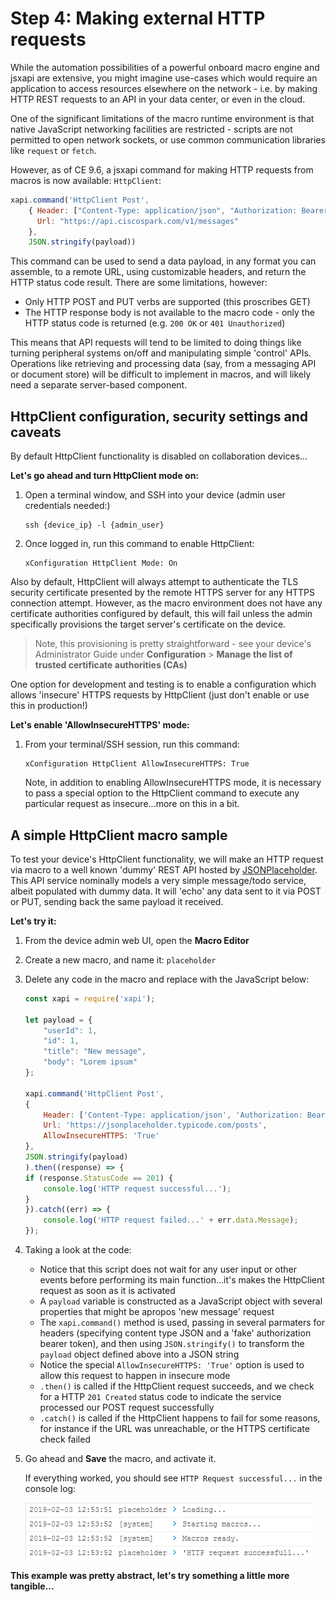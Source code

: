 # Step 4: Making external HTTP requests

While the automation possibilities of a powerful onboard macro engine and jsxapi are extensive, you might imagine use-cases which would require an application to access resources elsewhere on the network - i.e. by making HTTP REST requests to an API in your data center, or even in the cloud.

One of the significant limitations of the macro runtime environment is that native JavaScript networking facilities are restricted - scripts are not permitted to open network sockets, or use common communication libraries like `request` or `fetch`.

However, as of CE 9.6, a jsxapi command for making HTTP requests from macros is now available: `HttpClient`:

```javascript
xapi.command('HttpClient Post',
    { Header: ["Content-Type: application/json", "Authorization: Bearer " + token],
      Url: "https://api.ciscospark.com/v1/messages"
    },
    JSON.stringify(payload))
```

This command can be used to send a data payload, in any format you can assemble, to a remote URL, using customizable headers, and return the HTTP status code result.  There are some limitations, however:

* Only HTTP POST and PUT verbs are supported (this proscribes GET)
* The HTTP response body is not available to the macro code - only the HTTP status code is returned (e.g. `200 OK` or `401 Unauthorized`)

This means that API requests will tend to be limited to doing things like turning peripheral systems on/off and manipulating simple 'control' APIs.  Operations like retrieving and processing data (say, from a messaging API or document store) will be difficult to implement in macros, and will likely need a separate server-based component.

## HttpClient configuration, security settings and caveats

By default HttpClient functionality is disabled on collaboration devices...

**Let's go ahead and turn HttpClient mode on:**

1. Open a terminal window, and SSH into your device (admin user credentials needed:)

    ```shell
    ssh {device_ip} -l {admin_user}
    ```

1. Once logged in, run this command to enable HttpClient:

    ```shell
    xConfiguration HttpClient Mode: On
    ```

Also by default, HttpClient will always attempt to authenticate the TLS security certificate presented by the remote HTTPS server for any HTTPS connection attempt.  However, as the macro environment does not have any certificate authorities configured by default, this will fail unless the admin specifically provisions the target server's certificate on the device.

>Note, this provisioning is pretty straightforward - see your device's Administrator Guide under **Configuration** > **Manage the list of trusted certificate authorities (CAs)**

One option for development and testing is to enable a configuration which allows 'insecure' HTTPS requests by HttpClient (just don't enable or use this in production!)

**Let's enable 'AllowInsecureHTTPS' mode:**

1. From your terminal/SSH session, run this command:

    ```shell
    xConfiguration HttpClient AllowInsecureHTTPS: True
    ```

    Note, in addition to enabling AllowInsecureHTTPS mode, it is necessary to pass a special option to the HttpClient command to execute any particular request as insecure...more on this in a bit.

## A simple HttpClient macro sample

To test your device's HttpClient functionality, we will make an HTTP request via macro to a well known 'dummy' REST API hosted by [JSONPlaceholder](https://jsonplaceholder.typicode.com/).  This API service nominally models a very simple message/todo service, albeit populated with dummy data.  It will 'echo' any data sent to it via POST or PUT, sending back the same payload it received.

**Let's try it:**

1. From the device admin web UI, open the **Macro Editor**

1. Create a new macro, and name it: `placeholder`

1. Delete any code in the macro and replace with the JavaScript below:

    ```javascript
    const xapi = require('xapi');

    let payload = {
        "userId": 1,
        "id": 1,
        "title": "New message",
        "body": "Lorem ipsum"
    };

    xapi.command('HttpClient Post',
    {
        Header: ['Content-Type: application/json', 'Authorization: Bearer itsme'],
        Url: 'https://jsonplaceholder.typicode.com/posts',
        AllowInsecureHTTPS: 'True'
    },
    JSON.stringify(payload)
    ).then((response) => {
    if (response.StatusCode == 201) {
        console.log('HTTP request successful...');
    }
    }).catch((err) => {
        console.log('HTTP request failed...' + err.data.Message);
    });
    ```

1. Taking a look at the code:

    * Notice that this script does not wait for any user input or other events before performing its main function...it's makes the HttpClient request as soon as it is activated
    * A `payload` variable is constructed as a JavaScript object with several properties that might be apropos 'new message' request
    * The `xapi.command()` method is used, passing in several parmaters for headers (specifying content type JSON and a 'fake' authorization bearer token), and then using `JSON.stringify()` to transform the `payload` object defined above into a JSON string
    * Notice the special `AllowInsecureHTTPS: 'True'` option is used to allow this request to happen in insecure mode
    * `.then()` is called if the HttpClient request succeeds, and we check for a HTTP `201 Created` status code to indicate the service processed our POST request successfully
    * `.catch()` is called if the HttpClient happens to fail for some reasons, for instance if the URL was unreachable, or the HTTPS certificate check failed

1.  Go ahead and **Save** the macro, and activate it.

    If everything worked, you should see `HTTP Request successful...` in the console log:

    ![Success](assets/images/step4-httpclient-success.png)

**This example was pretty abstract, let's try something a little more tangible...**